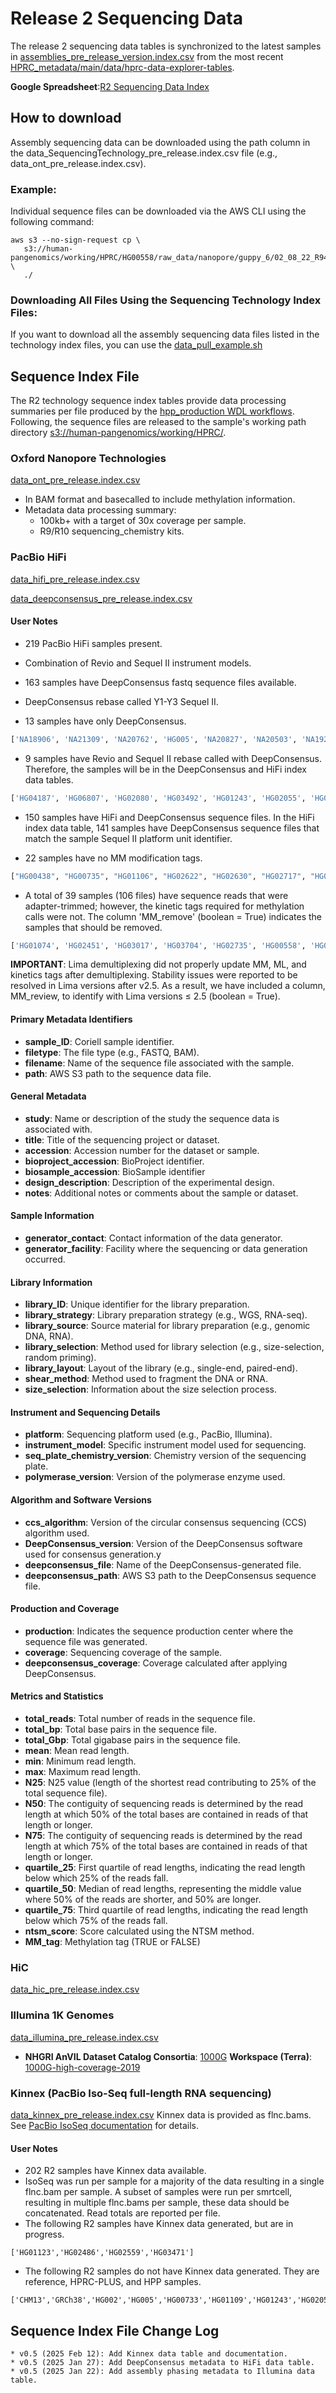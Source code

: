 # Release 2 Sequencing Data

The release 2 sequencing data tables is synchronized to the latest samples in [assemblies_pre_release_version.index.csv](https://github.com/human-pangenomics/hprc_intermediate_assembly/blob/main/data_tables/assemblies_pre_release_v0.5.index.csv) from the most recent [HPRC_metadata/main/data/hprc-data-explorer-tables](https://github.com/human-pangenomics/HPRC_metadata/tree/main/data/hprc-data-explorer-tables).

**Google Spreadsheet**:[R2 Sequencing Data Index](https://docs.google.com/spreadsheets/d/1EuZNw2sdijKYpJLqgHUYBOF6F4ECry8EWKZzVPjAw4Y/edit?usp=sharing)

## How to download
Assembly sequencing data can be downloaded using the path column in the data_SequencingTechnology_pre_release.index.csv file (e.g., data_ont_pre_release.index.csv).

### Example:
Individual sequence files can be downloaded via the AWS CLI using the following command:

```
aws s3 --no-sign-request cp \
   s3://human-pangenomics/working/HPRC/HG00558/raw_data/nanopore/guppy_6/02_08_22_R941_HG00558_1_Guppy_6.5.7_450bps_modbases_5mc_cg_sup_prom_pass.bam \
   ./
```

### Downloading All Files Using the Sequencing Technology Index Files:

If you want to download all the assembly sequencing data files listed in the technology index files, you can use the [data_pull_example.sh](https://github.com/human-pangenomics/hprc_intermediate_assembly/blob/main/data_tables/sequencing_data/data_pull_example.sh)


## Sequence Index File
The R2 technology sequence index tables provide data processing summaries per file produced by the [hpp_production WDL workflows](https://github.com/human-pangenomics/hpp_production_workflows/tree/master/data_processing/wdl/workflows). Following, the sequence files are released to the sample's working path directory [s3://human-pangenomics/working/HPRC/](https://s3-us-west-2.amazonaws.com/human-pangenomics/index.html?prefix=working/).

### Oxford Nanopore Technologies

[data_ont_pre_release.index.csv](https://github.com/human-pangenomics/hprc_intermediate_assembly/blob/main/data_tables/sequencing_data/data_ont_pre_release.index.csv)
* In BAM format and basecalled to include methylation information. 
* Metadata data processing summary:
   * 100kb+ with a target of 30x coverage per sample.
   * R9/R10 sequencing_chemistry kits.

### PacBio HiFi
[data_hifi_pre_release.index.csv](https://github.com/human-pangenomics/hprc_intermediate_assembly/blob/main/data_tables/sequencing_data/data_hifi_pre_release.index.csv)

[data_deepconsensus_pre_release.index.csv](https://github.com/human-pangenomics/hprc_intermediate_assembly/blob/main/data_tables/sequencing_data/data_deepconsensus_pre_release.index.csv)

#### User Notes
* 219 PacBio HiFi samples present.
* Combination of Revio and Sequel II instrument models.

* 163 samples have DeepConsensus fastq sequence files available.

* DeepConsensus rebase called Y1-Y3 Sequel II.
* 13 samples have only DeepConsensus. 
```Python
['NA18906', 'NA21309', 'NA20762', 'HG005', 'NA20827', 'NA20503', 'NA19240', 'HG03486', 'HG03098', 'NA20806', 'HG01109', 'NA20129', 'HG02818']
```

* 9 samples have Revio and Sequel II rebase called with DeepConsensus. Therefore, the samples will be in the DeepConsensus and HiFi index data tables.
```Python
['HG04187', 'HG06807', 'HG02080', 'HG03492', 'HG01243', 'HG02055', 'HG02723', 'HG02109', 'HG02145']
```

* 150 samples have HiFi and DeepConsensus sequence files. In the HiFi index data table, 141 samples have DeepConsensus sequence files that match the sample Sequel II platform unit identifier.
  
* 22 samples have no MM modification tags.
```Python
["HG00438", "HG00735", "HG01106", "HG02622", "HG02630", "HG02717", "HG02886", "HG03453", "HG03471", "HG03540", "HG03579", "HG00733", "NA18940", "NA18943", "NA18944", "NA18945", "NA18948", "NA18959", "NA18960", "NA18967", "NA18970", "NA18982"]
```

* A total of 39 samples (106 files) have sequence reads that were adapter-trimmed; however, the kinetic tags required for methylation calls were not. The column 'MM_remove' (boolean = True) indicates the samples that should be removed.
```Python
['HG01074', 'HG02451', 'HG03017', 'HG03704', 'HG02735', 'HG00558', 'HG00639', 'HG01969', 'HG01150', 'HG02514', 'HG01940', 'HG03050', 'HG02984', 'HG02841', 'HG00140', 'HG00323', 'HG00408', 'HG00597','HG01261', 'HG01975', 'HG02015', 'HG02056', 'HG02129', 'HG02155', 'HG02258', 'HG02273', 'HG02965', 'HG02976', 'HG03195', 'HG03225', 'HG03834', 'NA18971', 'NA20805', 'HG02071', 'HG02074', 'HG03942','HG04204', 'HG04228', 'HG02135']
```
**IMPORTANT**: Lima demultiplexing did not properly update MM, ML, and kinetics tags after demultiplexing. Stability issues were reported to be resolved in Lima versions after v2.5. As a result, we have included a column, MM_review, to identify with Lima versions ≤ 2.5 (boolean = True).

#### Primary Metadata Identifiers

- **sample_ID**: Coriell sample identifier.
- **filetype**: The file type (e.g., FASTQ, BAM).
- **filename**: Name of the sequence file associated with the sample.
- **path**: AWS S3 path to the sequence data file.

#### General Metadata

- **study**: Name or description of the study the sequence data is associated with.
- **title**: Title of the sequencing project or dataset.
- **accession**: Accession number for the dataset or sample.
- **bioproject_accession**: BioProject identifier.
- **biosample_accession**: BioSample identifier
- **design_description**: Description of the experimental design.
- **notes**: Additional notes or comments about the sample or dataset.

#### Sample Information

- **generator_contact**: Contact information of the data generator.
- **generator_facility**: Facility where the sequencing or data generation occurred.

#### Library Information

- **library_ID**: Unique identifier for the library preparation.
- **library_strategy**: Library preparation strategy (e.g., WGS, RNA-seq).
- **library_source**: Source material for library preparation (e.g., genomic DNA, RNA).
- **library_selection**: Method used for library selection (e.g., size-selection, random priming).
- **library_layout**: Layout of the library (e.g., single-end, paired-end).
- **shear_method**: Method used to fragment the DNA or RNA.
- **size_selection**: Information about the size selection process.

#### Instrument and Sequencing Details

- **platform**: Sequencing platform used (e.g., PacBio, Illumina).
- **instrument_model**: Specific instrument model used for sequencing.
- **seq_plate_chemistry_version**: Chemistry version of the sequencing plate.
- **polymerase_version**: Version of the polymerase enzyme used.

#### Algorithm and Software Versions

- **ccs_algorithm**: Version of the circular consensus sequencing (CCS) algorithm used.
- **DeepConsensus_version**: Version of the DeepConsensus software used for consensus generation.y
- **deepconsensus_file**: Name of the DeepConsensus-generated file.
- **deepconsensus_path**:  AWS S3 path to the DeepConsensus sequence file.

#### Production and Coverage

- **production**: Indicates the sequence production center where the sequence file was generated.
- **coverage**: Sequencing coverage of the sample.
- **deepconsensus_coverage**: Coverage calculated after applying DeepConsensus.

#### Metrics and Statistics

- **total_reads**: Total number of reads in the sequence file.
- **total_bp**: Total base pairs in the sequence file.
- **total_Gbp**: Total gigabase pairs in the sequence file.
- **mean**: Mean read length.
- **min**: Minimum read length.
- **max**: Maximum read length.
- **N25**: N25 value (length of the shortest read contributing to 25% of the total sequence file).
- **N50**: The contiguity of sequencing reads is determined by the read length at which 50% of the total bases are contained in reads of that length or longer.
- **N75**: The contiguity of sequencing reads is determined by the read length at which 75% of the total bases are contained in reads of that length or longer.
- **quartile_25**: First quartile of read lengths, indicating the read length below which 25% of the reads fall.
- **quartile_50**: Median of read lengths, representing the middle value where 50% of the reads are shorter, and 50% are longer.
- **quartile_75**: Third quartile of read lengths, indicating the read length below which 75% of the reads fall.
- **ntsm_score**: Score calculated using the NTSM method.
- **MM_tag**: Methylation tag (TRUE or FALSE)

### HiC
[data_hic_pre_release.index.csv](https://github.com/human-pangenomics/hprc_intermediate_assembly/blob/main/data_tables/sequencing_data/data_hic_pre_release.index.csv)

### Illumina 1K Genomes
[data_illumina_pre_release.index.csv](https://github.com/human-pangenomics/hprc_intermediate_assembly/blob/main/data_tables/sequencing_data/data_illumina_pre_release.index.csv)
* **NHGRI AnVIL Dataset Catalog Consortia**: [1000G](https://anvilproject.org/data/consortia/1000G/workspaces) **Workspace (Terra)**: [1000G-high-coverage-2019](https://anvil.terra.bio/#workspaces/anvil-datastorage/1000G-high-coverage-2019)

### Kinnex (PacBio Iso-Seq full-length RNA sequencing)
[data_kinnex_pre_release.index.csv](https://github.com/human-pangenomics/hprc_intermediate_assembly/blob/main/data_tables/sequencing_data/data_kinnex_pre_release.index.csv)
Kinnex data is provided as flnc.bams.  See [PacBio IsoSeq documentation](https://isoseq.how/) for details. 


#### User Notes
* 202 R2 samples have Kinnex data available.
* IsoSeq was run per sample for a majority of the data resulting in a single flnc.bam per sample.  A subset of samples were run per smrtcell, resulting in multiple flnc.bams per sample, these data should be concatenated.  Read totals are reported per file.
* The following R2 samples have Kinnex data generated, but are in progress.
```
['HG01123','HG02486','HG02559','HG03471']
```
* The following R2 samples do not have Kinnex data generated.  They are reference, HPRC-PLUS, and HPP samples.
```
['CHM13','GRCh38','HG002','HG005','HG00733','HG01109','HG01243','HG02055','HG02080','HG02109','HG02145','HG02723','HG02818','HG03098','HG03486','HG06807','NA18906','NA18940','NA18943','NA18944','NA18945','NA18948','NA18959','NA18960','NA18982','NA19240','NA20129','NA21309']
```



## Sequence Index File Change Log
```
* v0.5 (2025 Feb 12): Add Kinnex data table and documentation. 
* v0.5 (2025 Jan 27): Add DeepConsensus metadata to HiFi data table.
* v0.5 (2025 Jan 22): Add assembly phasing metadata to Illumina data table.
```

